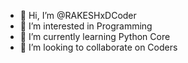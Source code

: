 - 👋 Hi, I’m @RAKESHxDCoder
- 👀 I’m interested in Programming
- 🌱 I’m currently learning Python Core
- 💞️ I’m looking to collaborate on Coders


<!---
RAKESHxDCoder/RAKESHxDCoder is a ✨ special ✨ repository because its `README.md` (this file) appears on your GitHub profile.
You can click the Preview link to take a look at your changes.
--->
